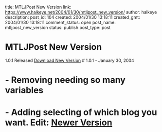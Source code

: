 title: MTLJPost New Version
link: https://www.halkeye.net/2004/01/30/mtljpost_new_version/
author: halkeye
description: 
post_id: 104
created: 2004/01/30 13:18:11
created_gmt: 2004/01/30 13:18:11
comment_status: open
post_name: mtljpost_new_version
status: publish
post_type: post

# MTLJPost New Version

1.0.1 Released [Download New Version](http://www.halkeye.net/files/?file=MTLJPost.tgz) # 1.0.1 - January 30, 2004  
# - Removing needing so many variables  
# - Adding selecting of which blog you want. **Edit:** [Newer Version](http://www.kodekoan.com/project/MTLJPost)